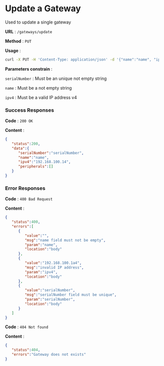 # Update a Gateway
Used to update a single gateway

**URL** : `/gateways/update`

**Method** : `PUT`

**Usage** : 
```bash
curl -X PUT -H 'Content-Type: application/json' -d '{"name":"name", "ipv4":"192.168.100.14"}' /gateways/update
```

**Parameters constrain** :

`serialNumber` : Must be an unique not empty string

`name` : Must be a not empty string

`ipv4` : Must be a valid IP address v4

### Success Responses

**Code** : `200 OK`

**Content** :
```json
{
   "status":200,
   "data":{
      "serialNumber":"serialNumber",
      "name":"name",
      "ipv4":"192.168.100.14",
      "peripherals":[]
   }
}
```

### Error Responses

**Code** : `400 Bad Request`

**Content** :
```json
{
   "status":400,
   "errors":[
      {
         "value":"",
         "msg":"name field must not be empty",
         "param":"name",
         "location":"body"
      },
      {
         "value":"192.168.100.1a4",
         "msg":"invalid IP address",
         "param":"ipv4",
         "location":"body"
      },
      {
         "value":"serialNumber",
         "msg":"serialNumber field must be unique",
         "param":"serialNumber",
         "location":"body"
      }
   ]
}
```

**Code** : `404 Not found`

**Content** :
```json
{
   "status":404,
   "errors":"Gateway does not exists"
}
```
